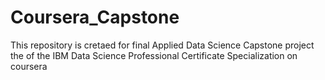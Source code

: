 # Coursera_Capstone
This repository is cretaed for final Applied Data Science Capstone project the of the IBM Data Science Professional Certificate Specialization on coursera
